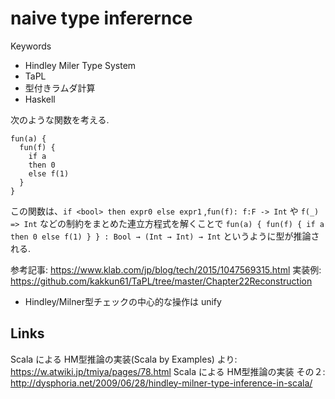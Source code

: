 # naive type inferernce

Keywords

- Hindley Miler Type System
- TaPL
- 型付きラムダ計算
- Haskell


次のような関数を考える.

```
fun(a) {
  fun(f) {
    if a
    then 0
    else f(1)
  }
}
```

この関数は、`if <bool> then expr0 else expr1` ,`fun(f): f:F -> Int` や `f(_) => Int` などの制約をまとめた連立方程式を解くことで
`fun(a) { fun(f) { if a then 0 else f(1) } } : Bool → (Int → Int) → Int` というように型が推論される.

参考記事: https://www.klab.com/jp/blog/tech/2015/1047569315.html
実装例: https://github.com/kakkun61/TaPL/tree/master/Chapter22Reconstruction


- Hindley/Milner型チェックの中心的な操作は unify

## Links

Scala による HM型推論の実装(Scala by Examples) より: https://w.atwiki.jp/tmiya/pages/78.html
Scala による HM型推論の実装 その２: http://dysphoria.net/2009/06/28/hindley-milner-type-inference-in-scala/
